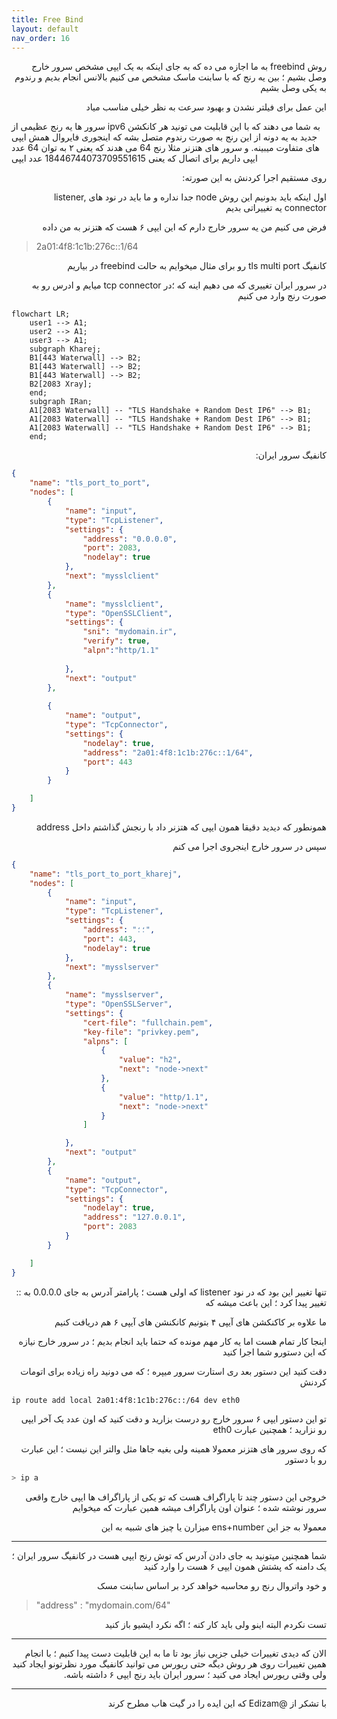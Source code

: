 ```yaml
---
title: Free Bind
layout: default
nav_order: 16
---
```


<p dir="rtl">
روش freebind به ما اجازه می ده که به جای اینکه به یک ایپی مشخص سرور خارج وصل بشیم ؛ بین یه رنج که با سابنت ماسک مشخص می کنیم بالانس انجام بدیم و رندوم به یکی وصل بشیم
</p>


<p dir="rtl">
این عمل برای فیلتر نشدن و بهبود سرعت به نظر خیلی مناسب میاد
</p>

<p dir="rtl">

سرور ها یه رنج عظیمی از ipv6 به شما می دهند که با این قابلیت می تونید هر کانکشن جدید به یه دونه از این رنج به صورت رندوم متصل بشه که اینجوری فایروال همش ایپی های متفاوت میبینه. و سرور های هتزنر مثلا رنج 64 می هدند که یعنی ۲ به توان 64 عدد ایپی داریم برای اتصال که یعنی 18446744073709551615 عدد ایپی 

</p>


<p dir="rtl">
روی مستقیم اجرا کردنش به این صورته:
</p>


<p dir="rtl">
اول اینکه باید بدونیم این روش node جدا نداره و ما باید در نود های listener, connector یه تغییراتی بدیم
</p>

<p dir="rtl">
فرض می کنیم من یه سرور خارج دارم که این ایپی ۶ هست که هتزنر به من داده
</p>


> 2a01:4f8:1c1b:276c::1/64 


<p dir="rtl">
کانفیگ tls multi port رو برای مثال میخوایم به حالت freebind در بیاریم
</p>

<p dir="rtl">
در سرور ایران تغییری که می دهیم اینه که ؛‌در tcp connector میایم و ادرس رو به صورت رنج وارد می کنیم 
</p>

```mermaid
flowchart LR;
    user1 --> A1;
    user2 --> A1;
    user3 --> A1;
    subgraph Kharej;
    B1[443 Waterwall] --> B2;
    B1[443 Waterwall] --> B2;
    B1[443 Waterwall] --> B2;
    B2[2083 Xray];
    end;
    subgraph IRan;
    A1[2083 Waterwall] -- "TLS Handshake + Random Dest IP6" --> B1;
    A1[2083 Waterwall] -- "TLS Handshake + Random Dest IP6" --> B1;
    A1[2083 Waterwall] -- "TLS Handshake + Random Dest IP6" --> B1;
    end;
```



<p dir="rtl">
کانفیگ سرور ایران:
</p>



```json
{
    "name": "tls_port_to_port",
    "nodes": [
        {
            "name": "input",
            "type": "TcpListener",
            "settings": {
                "address": "0.0.0.0",
                "port": 2083,
                "nodelay": true
            },
            "next": "mysslclient"
        },
        {
            "name": "mysslclient",
            "type": "OpenSSLClient",
            "settings": {
                "sni": "mydomain.ir",
                "verify": true,
                "alpn":"http/1.1"
            
            },
            "next": "output"
        },
        
        {
            "name": "output",
            "type": "TcpConnector",
            "settings": {
                "nodelay": true,
                "address": "2a01:4f8:1c1b:276c::1/64",
                "port": 443
            }
        }

    ]
}
```

<p dir="rtl">
همونطور که دیدید دقیقا همون ایپی که هتزنر داد با رنجش گذاشتم داخل address
</p>

<p dir="rtl">
سپس در سرور خارج اینجروی اجرا می کنم
</p>



```json
{
    "name": "tls_port_to_port_kharej",
    "nodes": [
        {
            "name": "input",
            "type": "TcpListener",
            "settings": {
                "address": "؛؛",
                "port": 443,
                "nodelay": true
            },
            "next": "mysslserver"
        },
        {
            "name": "mysslserver",
            "type": "OpenSSLServer",
            "settings": {
                "cert-file": "fullchain.pem",
                "key-file": "privkey.pem",
                "alpns": [
                    {
                        "value": "h2",
                        "next": "node->next"
                    },
                    {
                        "value": "http/1.1",
                        "next": "node->next"
                    }
                ]

            },
            "next": "output"  
        },
        {
            "name": "output",
            "type": "TcpConnector",
            "settings": {
                "nodelay": true,
                "address": "127.0.0.1",
                "port": 2083
            }
        }

    ]
}
```
<p dir="rtl">
تنها تغییر این بود که در نود listener که اولی هست ؛ پارامتر آدرس به جای 0.0.0.0 به :: تغییر پیدا کرد ؛ این باعث میشه که 
</p>

<p dir="rtl">
ما علاوه بر کاکنکشن های آیپی ۴ بتونیم کانکنشن های آیپی ۶ هم دریافت کنیم 
</p>


<p dir="rtl">
اینجا کار تمام هست اما یه کار مهم مونده که حتما باید انجام بدیم ؛ در سرور خارج نیازه که این دستورو شما اجرا کنید
</p>

<p dir="rtl">
دقت کنید این دستور بعد ری استارت سرور میپره ؛ که می دونید راه زیاده برای اتومات کردنش 
</p>

``` bash
ip route add local 2a01:4f8:1c1b:276c::/64 dev eth0
```

<p dir="rtl">
تو این دستور ایپی ۶ سرور خارج رو درست بزارید و دقت کنید که اون عدد یک آخر ایپی رو نزارید ؛ همچنین عبارت eth0 
</p>

<p dir="rtl">
که روی سرور های هتزنر معمولا همینه ولی بغیه جاها مثل والتر این نیست ؛ این عبارت رو با دستور
</p>


``` bash
> ip a
```

<p dir="rtl">
خروجی این دستور چند تا پاراگراف هست که تو یکی از پاراگراف ها ایپی خارج واقعی سرور نوشته شده ؛ عنوان اون پاراگراف میشه 
همین عبارت که میخوایم
</p>

<p dir="rtl">
معمولا به جز این ens+number میزارن یا چیز های شبیه به این
</p>



* * *
<p dir="rtl">
شما همچنین میتونید به جای دادن آدرس که توش رنج ایپی هست در کانفیگ سرور ایران ؛ یک دامنه که پشتش همون ایپی ۶ هست را وارد کنید
</p>

<p dir="rtl">
و خود واتروال رنج رو محاسبه خواهد کرد بر اساس سابنت مسک
</p>

> "address" : "mydomain.com/64"

<p dir="rtl">
تست نکردم البته اینو ولی باید کار کنه ؛ اگه نکرد ایشیو باز کنید
</p>

* * *

<p dir="rtl">
الان که دیدی تغییرات خیلی جزیی نیاز بود تا ما به این قابلیت دست پیدا کنیم ؛ با انجام همین تغییرات روی هر روش دیگه حتی ریورس می توانید کانفیگ مورد نظرتونو ایجاد کنید ولی وقتی ریورس ایجاد می کنید ؛ سرور ایران باید رنج ایپی ۶ داشته باشه.
</p>


* * *



<p dir="rtl">
با تشکر از @Edizam که این ایده را در گیت هاب مطرح کرند
</p>

